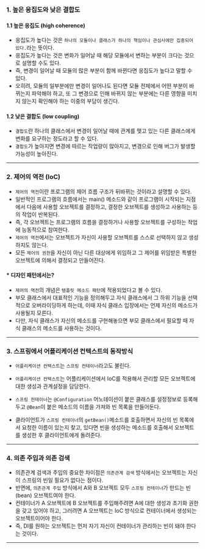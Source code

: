 ### 1. 높은 응집도와 낮은 결합도

#### 1.1 높은 응집도 (high coherence)

- 응집도가 높다는 것은 `하나의 모듈이나 클래스가 하나의 책임이나 관심사에만 집중되어 있다.`라는 뜻이다.
- 응집도가 높다는 것은 변화가 일어날 때 해당 모듈에서 변하는 부분이 크다는 것으로 설명할 수도 있다.
- 즉, 변경이 일어날 때 모듈의 많은 부분이 함께 바뀐다면 응집도가 높다고 말할 수 있다.
- 오히려, 모듈의 일부분에만 변경이 일어나도 된다면 모듈 전체에서 어떤 부분이 바뀌는지 파악해야 하고, 또 그 변경으로 인해 바뀌지 않는 부분에는 다른 영향을 미치지 않는지 확인해야 하는 이중의 부담이 생긴다.



#### 1.2 낮은 결합도 (low coupling)

- `결합도`란 하나의 클래스에서 변경이 일어날 때에 관계를 맺고 있는 다른 클래스에게 변화를 요구하는 정도라고 할 수 있다.
- `결합도`가 높아지면 변경에 따르는 작업량이 많아지고, 변경으로 인해 버그가 발생할 가능성이 높아진다.

---

### 2. 제어의 역전 (IoC)

- `제어의 역전`이란 프로그램의 제어 흐름 구조가 뒤바뀌는 것이라고 설명할 수 있다.
- 일반적인 프로그램의 흐름에서는 main() 메소드와 같이 프로그램이 시작되는 지점에서 다음에 사용할 오브젝트를 결정하고, 결정한 오브젝트를 생성하고 사용하는 등의 작업이 반복된다.
- 즉, 각 오브젝트는 프로그램의 흐름을 결정하거나 사용할 오브젝트를 구성하는 작업에 능동적으로 참여한다.
- `제어의 역전`에서는 오브젝트가 자신이 사용할 오브젝트를 스스로 선택하지 않고 생성하지도 않는다.
- 모든 `제어의 권한`을 자신이 아닌 다른 대상에게 위임하고 그 제어를 위임받은 특별한 오브젝트에 의해서 결정되고 만들어진다.

#### * 디자인 패턴에서는?

- `제어의 역전`의 개념은 `템플릿 메소드 패턴`에 적용되었다고 볼 수 있다.
- 부모 클래스에서 대표적인 기능을 정의해두고 자식 클래스에서 그 하위 기능을 선택적으로 오버라이딩하게 하는데, 이때 자식 클래스 입장에서는 언제 자신의 메소드가 사용될지 모른다.
- 다만, 자식 클래스가 자신의 메소드를 구현해놓으면 부모 클래스에서 필요할 때 자식 클래스의 메소드를 사용하는 것이다.

---

### 3. 스프링에서 어플리케이션 컨텍스트의 동작방식

- `어플리케이션 컨텍스트`는 `스프링 컨테이너`라고도 불린다.

- `어플리케이션 컨텍스트`는 어플리케이션에서 IoC를 적용해서 관리할 모든 오브젝트에 대한 생성과 관계설정을 담당한다.
- `스프링 컨테이너`는 `@Configuration` 어노테이션이 붙은 클래스를 설정정보로 등록해두고 `@Bean`이 붙은 메소드의 이름을 가져와 빈 목록을 만들어둔다.
- 클라이언트가 `스프링 컨테이너`의 `getBean()`메소드를 호출하면서 자신의 빈 목록에서 요청한 이름이 있는지 찾고, 있다면 빈을 생성하는 메소드를 호출해서 오브젝트를 생성한 후 클라이언트에게 돌려준다.

---

### 4. 의존 주입과 의존 검색

- 의존관계 검색과 주입의 중요한 차이점은 `의존관계 검색` 방식에서는 오브젝트는 자신이 스프링의 빈일 필요가 없다는 점이다.
- 반면에, `의존관계 주입` 방식에서 A와 B 오브젝트 모두 `스프링 컨테이너`가 만드는 빈(bean) 오브젝트여야 한다.
- 컨테이너가 A 오브젝트에 B 오브젝트를 주입해주려면 A에 대한 생성과 초기화 권한을 갖고 있어야 하고, 그러려면 A 오브젝트는 IoC 방식으로 컨테이너에서 생성되는 오브젝트이어야 한다.
- 즉, DI를 원하는 오브젝트는 먼저 자기 자신이 컨테이너가 관리하는 빈이 돼야 한다는 것이다.

---

